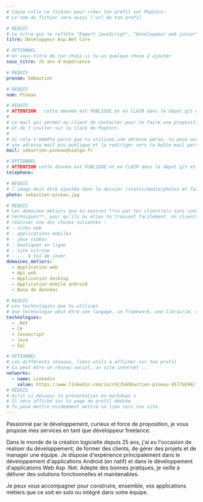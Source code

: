 ```yaml
---
# Copie colle ce fichier pour créer ton profil sur PopCorn.
# Le nom du fichier sera aussi l'url de ton profil

# REQUIS
# Le titre qui te refléte "Expert JavaScript", "Développeur web junior"
titre: Développeur Asp.Net Core

# OPTIONNEL
# Un sous-titre de ton choix si tu as quelque chose à ajouter
sous_titre: 25 ans d'expérience

# REQUIS
prenom: Sébastien

# REQUIS
nom: Pineau

# REQUIS
# ATTENTION : cette donnée est PUBLIQUE et en CLAIR dans le dépot git et sur le site
#
# Le mail qui permet au client de contacter pour te faire une proposition de projet
# et de t'inviter sur le slack de PopCorn.
#
# Si cela t'embête parce que tu utilises une adresse perso, tu peux aussi te créer
# une adresse mail pro publique et la rediriger vers ta boîte mail perso
mail: sebastien.pineau@ozalgo.fr

# OPTIONNEL
# ATTENTION cette donnée est PUBLIQUE et en CLAIR dans le dépot git et sur le site
telephone: 

# REQUIS
# l'image doit être ajoutée dans le dossier /static/media/photos et faire moins de 100ko !
photo: sebastien-pineau.jpg

# REQUIS
# Les domaines métiers que tu exerces **vu par tes client(e)s sans connaissances
# techniques**, pour qu'ils ou elles te trouvent facilement. Un client(e) veut par exemple
# réaliser une des choses suivantes :
# - sites web
# - applications mobiles
# - jeux vidéos
# - boutiques en ligne
# - site vitrine
# - ... à toi de jouer
domaines_metiers:
  - Application web
  - Api web
  - Application desktop
  - Application mobile android
  - Base de données

# REQUIS
# Les technologies que tu utilises
# Une technologie peut être une langage, un framework, une librairie, un CMS ...
technologies:
  - .Net
  - C#
  - Javascript
  - Java
  - Sql

# OPTIONNEL
# Les différents réseaux, liens utils à afficher sur ton profil
# Ça peut être un réseau social, un site internet ...
networks:
  - name: Linkedin
    value: https://www.linkedin.com/in/s%C3%A9bastien-pineau-9577ab98/
# REQUIS
# écrit ci-dessous ta présentation en markdown ⬇️
# Il sera affiché sur ta page de profil dédiée
# Tu peux mettre évidemment mettre un lien vers ton site.
---
```


Passionné par le développement, curieux et force de proposition, je vous propose mes services en tant que développeur freelance.

Dans le monde de la création logicielle depuis 25 ans, j'ai eu l'occasion de réaliser du développement, de former des clients, de gérer des projets et de manager une équipe.
Je dispose d'expérience principalement dans le développement d'applications Android (en natif) et dans le développement d'applications Web Asp .Net.
Adepte des bonnes pratiques, je veille à délivrer des solutions fonctionnelles et maintenables.

Je peux vous accompagner pour construire, ensemble, vos applications métiers que ce soit en solo ou intégré dans votre équipe.